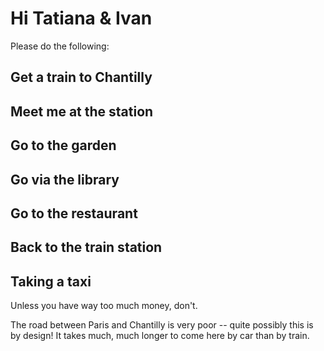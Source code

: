 # Hi Tatiana & Ivan



Please do the following:

## Get a train to Chantilly



## Meet me at the station



## Go to the garden



## Go via the library



## Go to the restaurant



## Back to the train station



## Taking a taxi

Unless you have way too much money, don't.

The road between Paris and Chantilly is very poor -- quite possibly this is by design! It takes much, much longer to come here by car than by train.






